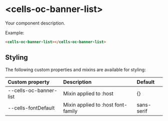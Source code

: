 # &lt;cells-oc-banner-list&gt;

Your component description.

Example:
```html
<cells-oc-banner-list></cells-oc-banner-list>
```

## Styling

The following custom properties and mixins are available for styling:

| Custom property | Description     | Default        |
|:----------------|:----------------|:---------------|
| --cells-oc-banner-list  | Mixin applied to :host     | {}  |
| --cells-fontDefault  | Mixin applied to :host font-family    | sans-serif  |
